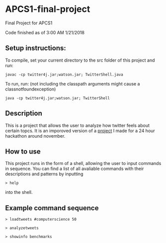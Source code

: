 # APCS1-final-project

Final Project for APCS1 

Code finished as of 3:00 AM 1/21/2018

## Setup instructions:
To compile, set your current directory to the src folder of this project and run:
```
javac -cp twitter4j.jar;watson.jar; TwitterShell.java
```
To run, run: (not including the classpath arguments might cause a classnotfoundexception)
```
java -cp twitter4j.jar;watson.jar; TwitterShell
```

## Description
  This is a project that allows the user to analyze how twitter feels about certain topcs. It is an imporoved version of a [project](https://github.com/igalakhov/Hack-River-Dell-II) I made for a 24 hour hackathon around november. 

## How to use
  This project runs in the form of a shell, allowing the user to input commands in sequence. You can find a list of all avaliable commands with their descriptions and patterns by inputting
```
> help
```
  into the shell. 
 
## Example command sequence
```
> loadtweets #computerscience 50
```
```
> analyzetweets
```
```
> showinfo benchmarks
```

  
